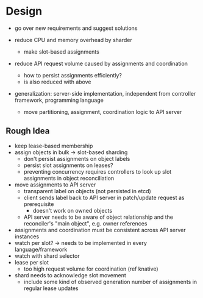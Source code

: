 # Design

- go over new requirements and suggest solutions

- reduce CPU and memory overhead by sharder
  - make slot-based assignments
- reduce API request volume caused by assignments and coordination
  - how to persist assignments efficiently?
  - is also reduced with above
- generalization: server-side implementation, independent from controller framework, programming language
  - move partitioning, assignment, coordination logic to API server

## Rough Idea

- keep lease-based membership
- assign objects in bulk -> slot-based sharding
  - don't persist assignments on object labels
  - persist slot assignments on leases?
  - preventing concurrency requires controllers to look up slot assignments in object reconciliation
- move assignments to API server
  - transparent label on objects (not persisted in etcd)
  - client sends label back to API server in patch/update request as prerequisite
    - doesn't work on owned objects
  - API server needs to be aware of object relationship and the reconciler's "main object", e.g. owner references
- assignments and coordination must be consistent across API server instances
- watch per slot? -> needs to be implemented in every language/framework
- watch with shard selector
- lease per slot
  - too high request volume for coordination (ref knative)
- shard needs to acknowledge slot movement
  - include some kind of observed generation number of assignments in regular lease updates

